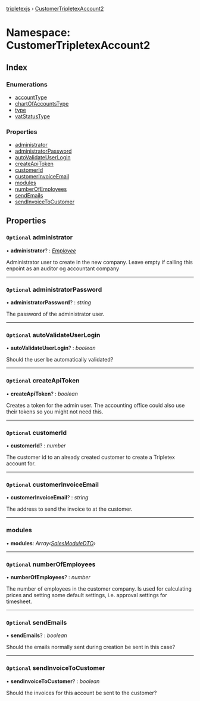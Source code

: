 [tripletexjs](../README.md) › [CustomerTripletexAccount2](customertripletexaccount2.md)

# Namespace: CustomerTripletexAccount2

## Index

### Enumerations

* [accountType](../enums/customertripletexaccount2.accounttype.md)
* [chartOfAccountsType](../enums/customertripletexaccount2.chartofaccountstype.md)
* [type](../enums/customertripletexaccount2.type.md)
* [vatStatusType](../enums/customertripletexaccount2.vatstatustype.md)

### Properties

* [administrator](customertripletexaccount2.md#optional-administrator)
* [administratorPassword](customertripletexaccount2.md#optional-administratorpassword)
* [autoValidateUserLogin](customertripletexaccount2.md#optional-autovalidateuserlogin)
* [createApiToken](customertripletexaccount2.md#optional-createapitoken)
* [customerId](customertripletexaccount2.md#optional-customerid)
* [customerInvoiceEmail](customertripletexaccount2.md#optional-customerinvoiceemail)
* [modules](customertripletexaccount2.md#modules)
* [numberOfEmployees](customertripletexaccount2.md#optional-numberofemployees)
* [sendEmails](customertripletexaccount2.md#optional-sendemails)
* [sendInvoiceToCustomer](customertripletexaccount2.md#optional-sendinvoicetocustomer)

## Properties

### `Optional` administrator

• **administrator**? : *[Employee](employee.md)*

Administrator user to create in the new company. Leave empty if calling this enpoint as an auditor og accountant company

___

### `Optional` administratorPassword

• **administratorPassword**? : *string*

The password of the administrator user.

___

### `Optional` autoValidateUserLogin

• **autoValidateUserLogin**? : *boolean*

Should the user be automatically validated?

___

### `Optional` createApiToken

• **createApiToken**? : *boolean*

Creates a token for the admin user. The accounting office could also use their tokens so you might not need this.

___

### `Optional` customerId

• **customerId**? : *number*

The customer id to an already created customer to create a Tripletex account for.

___

### `Optional` customerInvoiceEmail

• **customerInvoiceEmail**? : *string*

The address to send the invoice to at the customer.

___

###  modules

• **modules**: *Array‹[SalesModuleDTO](salesmoduledto.md)›*

___

### `Optional` numberOfEmployees

• **numberOfEmployees**? : *number*

The number of employees in the customer company. Is used for calculating prices and setting some default settings, i.e. approval settings for timesheet.

___

### `Optional` sendEmails

• **sendEmails**? : *boolean*

Should the emails normally sent during creation be sent in this case?

___

### `Optional` sendInvoiceToCustomer

• **sendInvoiceToCustomer**? : *boolean*

Should the invoices for this account be sent to the customer?
